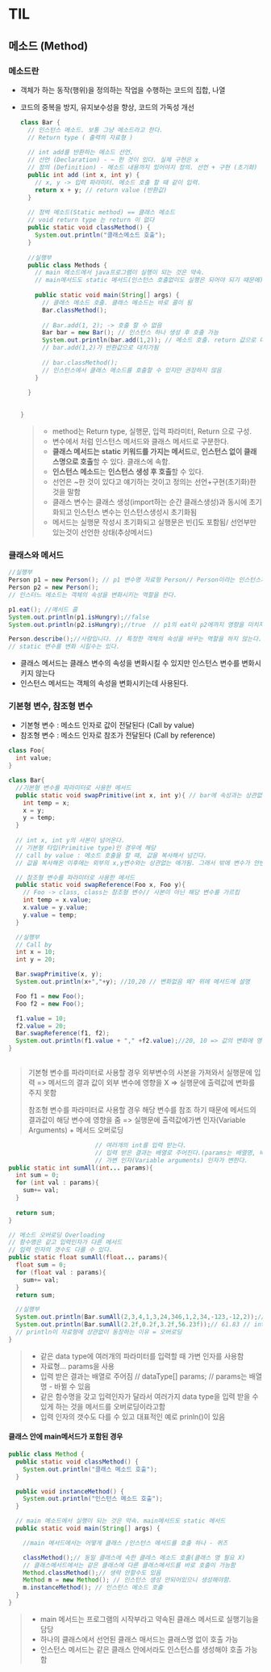 # TIL

## 메소드 (Method)

### 메소드란

- 객체가 하는 동작(행위)을 정의하는 작업을 수행하는 코드의 집합, 나열

- 코드의 중복을 방지, 유지보수성을 향상, 코드의 가독성 개선

  ```` java
  class Bar { 
    // 인스턴스 메소드. 보통 그냥 메소드라고 한다.
    // Return type ( 출력의 자료형 )
    
    // int add를 반환하는 메소드 선언.
    // 선언 (Declaration) - ~ 한 것이 있다. 실제 구현은 x
    // 정의 (Definition) - 메소드 내용까지 있어야지 정의. 선언 + 구현 (초기화)
    public int add (int x, int y) { 
      // x, y -> 입력 파라미터. 메소드 호출 할 때 같이 입력. 
      return x + y; // return value (반환값)
    }
    
    // 정벅 메소드(Static method) == 클래스 메소드
    // void return type 는 return 이 없다
    public static void classMethod() {
      System.out.println("클래스메소드 호출");
    }
    
    //실행부
  	public class Methods {
      // main 메소드에서 java프로그램이 실행이 되는 것은 약속. 
      // main메서드도 static 메서드(인스턴스 호출없이도 실행은 되어야 되기 때문에)
      
      public static void main(String[] args) {
        // 클래스 메소드 호출. 클래스 메소드는 바로 콜이 됨
        Bar.classMethod();
        
        // Bar.add(1, 2); -> 호출 할 수 없음
        Bar bar = new Bar(); // 인스턴스 하나 생성 후 호출 가능
        System.out.println(bar.add(1,2)); // 메소드 호출. return 값으로 대치됨
        // bar.add(1,2)가 반환값으로 대치가됨
        
        // bar.classMethod();
        // 인스턴스에서 클래스 메소드를 호출할 수 있지만 권장하지 않음
      }
    
    }
  
    
  } 
  
  ````

  > - method는 Return type, 실행문, 입력 파라미터, Return 으로 구성.
  > - 변수에서 처럼 인스턴스 메서드와 클래스 메서드로 구분한다.
  > - **클래스 메서드는**  **static 키워드를 가지는 메서드**로, **인스턴스 없이 클래스명으로 호출**할 수 있다. 클래스에 속함.
  > - **인스턴스 메소드**는 **인스턴스 생성 후 호출**할 수 있다.
  > - 선언은 ~한 것이 있다고 얘기하는 것이고 정의는 선언+구현(초기화)한 것을 말함
  > - 클래스 변수는 클래스 생성(import하는 순간 클래스생성)과 동시에 초기화되고 인스턴스 변수는 인스턴스생성시 초기화됨
  > - 메서드는 실행문 작성시 초기화되고 실행문은 빈{]도 포함됨/ 선언부만 있는것이 선언한 상태(추상메서드)



### 클래스와 메서드 

```java
//실행부
Person p1 = new Person(); // p1 변수명 자료형 Person// Person이라는 인스턴스가 할당되어있음
Person p2 = new Person();
// 인스터느 메소드는 객체의 속성을 변화시키는 역할을 한다.

p1.eat(); //메서드 콜
System.out.println(p1.isHungry);//false
System.out.println(p2.isHungry);//true  // p1의 eat이 p2에까지 영향을 미치지 않는다.

Person.describe();//사람입니다. // 특정한 객체의 속성을 바꾸는 역할을 하지 않는다. 
// static 변수를 변화 시킬수는 있다.
```

- 클래스 메서드는 클래스 변수의 속성을 변화시킬 수 있지만 인스턴스 변수를 변화시키지 않는다
- 인스턴스 메서드는 객체의 속성을 변화시키는데 사용된다.



### 기본형 변수, 참조형 변수

- 기본형 변수 : 메소드 인자로 값이 전달된다 (Call by value)
- 참조형 변수 : 메소드 인자로 참조가 전달된다 (Call by reference)

```java
class Foo{
  int value;
}

class Bar{
  //기본형 변수를 파라미터로 사용한 메서드
  public static void swapPrimitive(int x, int y){ // bar에 속성과는 상관없어서 static으로만듬
    int temp = x;
    x = y;
    y = temp;
  }
  
  // int x, int y의 사본이 넘어온다.
  // 기본형 타입(Primitive type)인 경우에 해당
  // call by value : 메소드 호출을 할 때, 값을 복사해서 넘긴다.
  // 값을 복사해온 이후에는 외부의 x,y변수와는 상관없는 애가됨. 그래서 밖에 변수가 안변함

  // 참조형 변수를 파라미터로 사용한 메서드
  public static void swapReference(Foo x, Foo y){
    // Foo -> class, class는 참조형 변수// 사본이 아닌 해당 변수를 가르킴
    int temp = x.value;
    x.value = y.value;
    y.value = temp;
  }

  //실행부
  // Call by
  int x = 10;
  int y = 20;

  Bar.swapPrimitive(x, y);
  System.out.println(x+","+y); //10,20 // 변화없음 왜? 위에 메서드에 설명

  Foo f1 = new Foo();
  Foo f2 = new Foo();

  f1.value = 10;
  f2.value = 20;
  Bar.swapReference(f1, f2);
  System.out.println(f1.value + "," +f2.value);//20, 10 => 값의 변화에 영향을줌
}  
  
```

> 기본형 변수를 파라미터로 사용할 경우 외부변수의 사본을 가져와서 실행문에 입력 => 메서드의 결과 값이 외부 변수에 영향을 X => 실행문에 출력값에 변화를 주지 못함
>
> 참조형 변수를 파라미터로 사용할 경우 해당 변수를 참조 하기 때문에 메서드의 결과값이 해당 변수에 영향을 줌 => 실행문에 출력값에가변 인자(Variable Arguments) + 메서드 오버로딩



```` java
                        // 여러개의 int를 입력 받는다.
                        // 입력 받은 결과는 배열로 주어진다.(params는 배열명, 바뀔수 있음)
                        // 가변 인자(Variable arguments) 인자가 변한다.
public static int sumAll(int... params){
  int sum = 0;
  for (int val : params){
    sum+= val;
  }
  
  return sum;
}

// 메소드 오버로딩 Overloading
// 함수명은 같고 입력인자가 다른 메서드
// 입력 인자의 갯수도 다를 수 있다.
public static float sumAll(float... params){
  float sum = 0;
  for (float val : params){
    sum+= val;
  }
  return sum;

  //실행부
  System.out.println(Bar.sumAll(2,3,4,1,3,24,346,1,2,34,-123,-12,2));// 287
  System.out.println(Bar.sumAll(2.2f,0.2f,3.2f,56.23f));// 61.83 // int, float 동시 
  // println이 자료형에 상관없이 동장하는 이유 = 오버로딩
}  
````

> - 같은 data type에 여러개의 파라미터를 입력할 때 가변 인자를 사용함
> - 자료형... params을 사용
> - 입력 받은 결과는 배열로 주어짐 // dataType[] params; // params는 배열명 - 바뀔 수 있음
> - 같은 함수명을 갖고 입력인자가 달라서 여러가지 data type을 입력 받을 수 있게 하는 것을 메서드를 오버로딩이라고함
> - 입력 인자의 갯수도 다를 수 있고 대표적인 예로 prinln()이 있음





#### 클래스 안에 main메서드가 포함된 경우

```` java
public class Method {
  public static void classMethod() {
    System.out.println("클래스 메소드 호출");
  }

  public void instanceMethod() {
    System.out.println("인스턴스 메소드 호출");
  }

  // main 메소드에서 실행이 되는 것은 약속. main메서드도 static 메서드
  public static void main(String[] args) {

    //main 메서드에서는 어떻게 클래스 /인스턴스 메서드를 호출 하나 - 퀴즈

    classMethod();// 동일 클래스에 속한 클레스 메소드 호출(클래스 명 필요 X)
    // 클래스메서드에서는 같은 클래스에 다른 클래스메서드를 바로 호출이 가능함
    Method.classMethod();// 생략 안할수도 있음
    Method m = new Method(); // 인스턴스 생성 안되어있으니 생성해야함.
    m.instanceMethod(); // 인스턴스 메소드 호출
  }
}  
````

> - main 메서드는 프로그램의 시작부라고 약속된 클래스 메서드로 실행기능을 담당
> - 하나의 클래스에서 선언된 클래스 매서드는 클래스명 없이 호출 가능
> - 인스턴스 메서드는 같은 클래스 안에서라도 인스턴스를 생성해야 호출 가능함